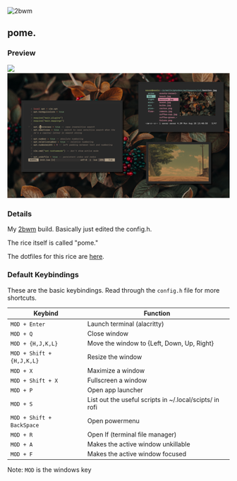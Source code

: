 ![2bwm](https://raw.github.com/venam/2bwm/master/2bWM.png)

## pome.
### Preview
<img src=.assets/new3.png />
<img src=.assets/pome.png />

### Details
My <a href=https://github.com/venam/2bwm>2bwm</a> build. Basically just edited the config.h.

The rice itself is called "pome."

The dotfiles for this rice are [here](https://github.com/savar95x/dotfiles).

### Default Keybindings

These are the basic keybindings. Read through the `config.h` file for more shortcuts.

|        Keybind            |                 Function                                     |
| ------------------------- | ------------------------------------------------------------ |
| `MOD + Enter`             | Launch terminal (alacritty)                                  |
| `MOD + Q`                 | Close window                                                 |
| `MOD + {H,J,K,L}`         | Move the window to {Left, Down, Up, Right}                   |
| `MOD + Shift + {H,J,K,L}` | Resize the window                                            |
| `MOD + X`                 | Maximize a window                                            |
| `MOD + Shift + X`         | Fullscreen a window                                          |
| `MOD + P`                 | Open app launcher                                            |
| `MOD + S`                 | List out the useful scripts in ~/.local/scipts/ in rofi      |
| `MOD + Shift + BackSpace` | Open powermenu                                               |
| `MOD + R`                 | Open lf (terminal file manager)                              |
| `MOD + A`                 | Makes the active window unkillable                           |
| `MOD + F`                 | Makes the active window focused                              |

Note: `MOD` is the windows key
